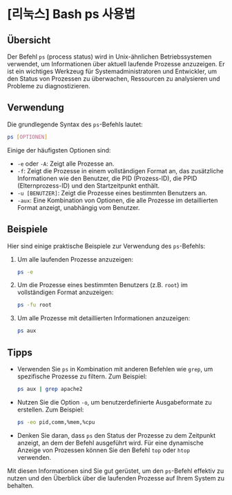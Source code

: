 # [리눅스] Bash ps 사용법

## Übersicht
Der Befehl `ps` (process status) wird in Unix-ähnlichen Betriebssystemen verwendet, um Informationen über aktuell laufende Prozesse anzuzeigen. Er ist ein wichtiges Werkzeug für Systemadministratoren und Entwickler, um den Status von Prozessen zu überwachen, Ressourcen zu analysieren und Probleme zu diagnostizieren.

## Verwendung
Die grundlegende Syntax des `ps`-Befehls lautet:

```bash
ps [OPTIONEN]
```

Einige der häufigsten Optionen sind:

- `-e` oder `-A`: Zeigt alle Prozesse an.
- `-f`: Zeigt die Prozesse in einem vollständigen Format an, das zusätzliche Informationen wie den Benutzer, die PID (Prozess-ID), die PPID (Elternprozess-ID) und den Startzeitpunkt enthält.
- `-u [BENUTZER]`: Zeigt die Prozesse eines bestimmten Benutzers an.
- `-aux`: Eine Kombination von Optionen, die alle Prozesse im detaillierten Format anzeigt, unabhängig vom Benutzer.

## Beispiele
Hier sind einige praktische Beispiele zur Verwendung des `ps`-Befehls:

1. Um alle laufenden Prozesse anzuzeigen:

   ```bash
   ps -e
   ```

2. Um die Prozesse eines bestimmten Benutzers (z.B. `root`) im vollständigen Format anzuzeigen:

   ```bash
   ps -fu root
   ```

3. Um alle Prozesse mit detaillierten Informationen anzuzeigen:

   ```bash
   ps aux
   ```

## Tipps
- Verwenden Sie `ps` in Kombination mit anderen Befehlen wie `grep`, um spezifische Prozesse zu filtern. Zum Beispiel:

  ```bash
  ps aux | grep apache2
  ```

- Nutzen Sie die Option `-o`, um benutzerdefinierte Ausgabeformate zu erstellen. Zum Beispiel:

  ```bash
  ps -eo pid,comm,%mem,%cpu
  ```

- Denken Sie daran, dass `ps` den Status der Prozesse zu dem Zeitpunkt anzeigt, an dem der Befehl ausgeführt wird. Für eine dynamische Anzeige von Prozessen können Sie den Befehl `top` oder `htop` verwenden.

Mit diesen Informationen sind Sie gut gerüstet, um den `ps`-Befehl effektiv zu nutzen und den Überblick über die laufenden Prozesse auf Ihrem System zu behalten.